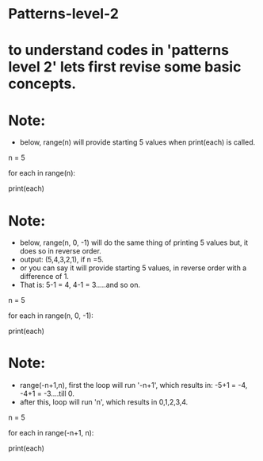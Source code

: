 # Patterns-level-2

# to understand codes in 'patterns level 2' lets first revise some basic concepts.
# Note:

* below, range(n) will provide starting 5 values when print(each) is called.

n = 5

for each in range(n):   

   print(each)


# Note:

* below, range(n, 0, -1) will do the same thing of printing 5 values but, it does so in reverse order.
* output: (5,4,3,2,1), if n =5.
* or you can say it will provide starting 5 values, in reverse order with a difference of 1.
* That is: 5-1 = 4, 4-1 = 3.....and so on.

n = 5

for each in range(n, 0, -1):

   print(each)

# Note:

* range(-n+1,n), first the loop will run '-n+1', which results in: -5+1 = -4, -4+1 = -3....till 0. 
* after this, loop will run 'n', which results in 0,1,2,3,4.

n = 5

for each in range(-n+1, n):

   print(each)

